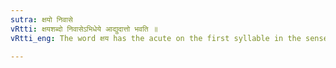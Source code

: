 ```yaml
---
sutra: क्षयो निवासे
vRtti: क्षयशब्दो निवासेऽभिधेये आद्युदात्तो भवति ॥
vRtti_eng: The word क्षय has the acute on the first syllable in the sense of 'house, dwelling'.

---
```

